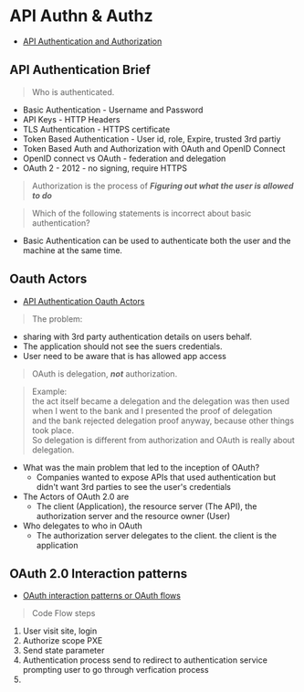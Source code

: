 # API Authn & Authz  

* [API Authentication and Authorization](https://university.apisec.ai/products/api-authentication/categories/2155368013/posts/2177832033)  

## API Authentication Brief  

>Who is authenticated.  

* Basic Authentication - Username and Password  
* API Keys - HTTP Headers  
* TLS Authentication - HTTPS certificate  
* Token Based Authentication - User id, role, Expire, trusted 3rd partiy  
* Token Based Auth and Authorization with OAuth and OpenID Connect  
* OpenID connect vs OAuth - federation and delegation  
* OAuth 2 - 2012 - no signing, require HTTPS  

>Authorization is the process of ***Figuring out what the user is allowed to do***  

>Which of the following statements is incorrect about basic authentication?  
 * Basic Authentication can be used to authenticate both the user and the machine at the same time.  

## Oauth Actors  

* [API Authentication Oauth Actors](https://university.apisec.ai/products/api-authentication/categories/2155375023/posts/2177860649)  

>The problem:  

* sharing with 3rd party authentication details on users behalf.  
* The application should not see the suers credentials.  
* User need to be aware that is has allowed app access  

>OAuth is delegation, ***not*** authorization.  

>Example:  
>the act itself became a delegation and the delegation was then used when I went to the bank and I presented the proof of delegation  
>and the bank rejected delegation proof anyway, because other things took place.  
>So delegation is different from authorization and OAuth is really about delegation.  

* What was the main problem that led to the inception of OAuth?  
  * Companies wanted to expose APIs that used authentication but didn't want 3rd parties to see the user's credentials  
* The Actors of OAuth 2.0 are  
  * The client (Application), the resource server (The API), the authorization server and the resource owner (User)  
* Who delegates to who in OAuth  
  * The authorization server delegates to the client. the client is the application  
  
## OAuth 2.0 Interaction patterns  

* [OAuth interaction patterns or OAuth flows](https://university.apisec.ai/products/api-authentication/categories/2155375676/posts/2177863558)  

>Code Flow steps 

1. User visit site, login  
2. Authorize scope PXE
3. Send state parameter
4. Authentication process send to redirect to authentication service prompting user to go through verfication process  
5. 
